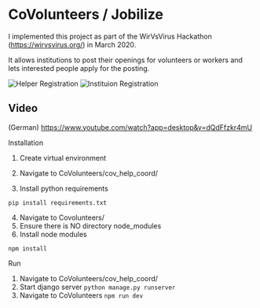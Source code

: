 # CoVolunteers / Jobilize

I implemented this project as part of the WirVsVirus Hackathon (https://wirvsvirus.org/) in March 2020.

It allows institutions to post their openings for volunteers or workers and lets interested people apply for the posting.

![Helper Registration](https://github.com/CHeckingV/CoVolunteers/screenshots/helper_view.png)
![Instituion Registration](https://github.com/CHeckingV/CoVolunteers/screenshots/institution_view.png)


## Video 
(German) https://www.youtube.com/watch?app=desktop&v=dQdFfzkr4mU

Installation
1. Create virtual environment

2. Navigate to CoVolunteers/cov_help_coord/
3. Install python requirements

```pip install requirements.txt```

4. Navigate to Covolunteers/
5. Ensure there is NO directory node_modules
6. Install node modules 

```npm install```

Run
1. Navigate to CoVolunteers/cov_help_coord/
2. Start django server
```python manage.py runserver```
3. Navigate to CoVolunteers
```npm run dev```


